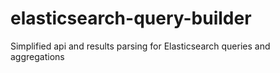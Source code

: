 # elasticsearch-query-builder
Simplified api and results parsing for Elasticsearch queries and aggregations
